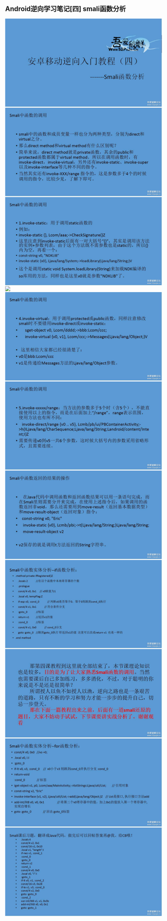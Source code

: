 ## Android逆向学习笔记[四] smali函数分析

![](pic/1.jpg)
![](pic/2.jpg)
![](pic/3.jpg)
![](pic/4.jpg)
![](pic/5.jpg)
![](pic/6.jpg)
![](pic/7.jpg)
![](pic/8.jpg)
![](pic/9.jpg)
![](pic/10.jpg)
![](pic/11.jpg)
